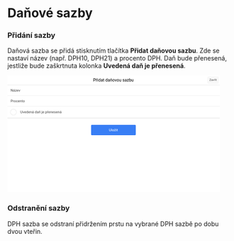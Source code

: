 # Daňové sazby

### Přidání sazby

Daňová sazba se přidá stisknutím tlačítka **Přidat daňovou sazbu**. Zde se nastaví název \(např. DPH10, DPH21\) a procento DPH. Daň bude přenesená, jestliže bude zaškrtnuta kolonka **Uvedená daň je přenesená**.

![](/img/settings_taxesrates.png)

### Odstranění sazby

DPH sazba se odstraní přidržením prstu na vybrané DPH sazbě po dobu dvou vteřin.



